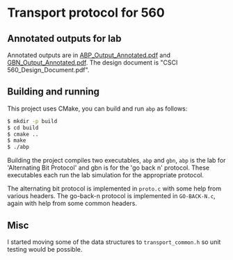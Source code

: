 # Transport protocol for 560

## Annotated outputs for lab
Annotated outputs are in
[ABP_Output_Annotated.pdf](/ABP_Output_Annotated.pdf) and
[GBN_Output_Annotated.pdf](/GBN_Output_Annotated.pdf). The design
document is "CSCI 560_Design_Document.pdf".
	
## Building and running
This project uses CMake, you can build and run `abp` as follows:

```sh
$ mkdir -p build
$ cd build
$ cmake ..
$ make
$ ./abp
```

Building the project compiles two executables, `abp` and `gbn`, `abp`
is the lab for 'Alternating Bit Protocol' and gbn is for the 'go back
n' protocol. These executables each run the lab simulation for the appropriate protocol.

The alternating bit protocol is implemented in `proto.c` with some
help from various headers. The go-back-n protocol is implemented in
`GO-BACK-N.c`, again with help from some common headers.


## Misc

I started moving some of the data structures to `transport_common.h`
so unit testing would be possible.
